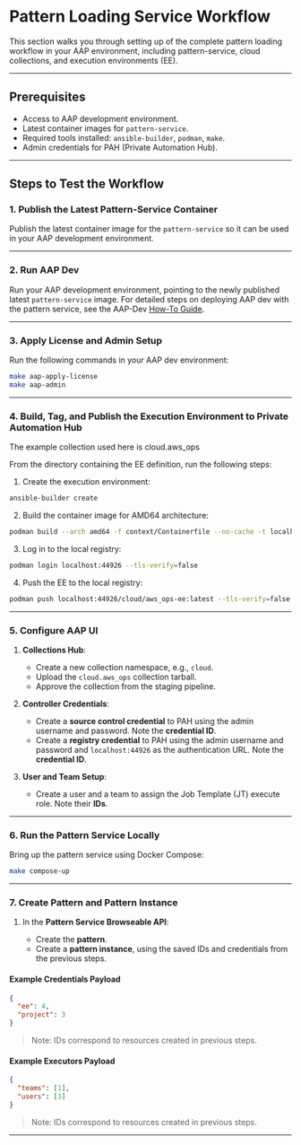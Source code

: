 # Pattern Loading Service Workflow

This section walks you through setting up of the complete pattern loading workflow in your AAP environment, including pattern-service, cloud collections, and execution environments (EE).

---

## Prerequisites

* Access to AAP development environment.
* Latest container images for `pattern-service`.
* Required tools installed: `ansible-builder`, `podman`, `make`.
* Admin credentials for PAH (Private Automation Hub).

---

## Steps to Test the Workflow

### 1. Publish the Latest Pattern-Service Container

Publish the latest container image for the `pattern-service` so it can be used in your AAP development environment.

---

### 2. Run AAP Dev

Run your AAP development environment, pointing to the newly published latest `pattern-service` image.
For detailed steps on deploying AAP dev with the pattern service, see the AAP-Dev [How-To Guide](https://github.com/ansible/aap-dev/blob/main/docs/how-to-guides/pattern-service.md).

---

### 3. Apply License and Admin Setup

Run the following commands in your AAP dev environment:

```bash
make aap-apply-license
make aap-admin
```

---

### 4. Build, Tag, and Publish the Execution Environment to Private Automation Hub
The example collection used here is cloud.aws_ops

From the directory containing the EE definition, run the following steps:

1. Create the execution environment:

```bash
ansible-builder create
```

2. Build the container image for AMD64 architecture:

```bash
podman build --arch amd64 -f context/Containerfile --no-cache -t localhost:44926/cloud/aws_ops-ee:latest context
```

3. Log in to the local registry:

```bash
podman login localhost:44926 --tls-verify=false
```

4. Push the EE to the local registry:

```bash
podman push localhost:44926/cloud/aws_ops-ee:latest --tls-verify=false
```

---

### 5. Configure AAP UI

1. **Collections Hub**:

   * Create a new collection namespace, e.g., `cloud`.
   * Upload the `cloud.aws_ops` collection tarball.
   * Approve the collection from the staging pipeline.

2. **Controller Credentials**:

   * Create a **source control credential** to PAH using the admin username and password. Note the **credential ID**.
   * Create a **registry credential** to PAH using the admin username and password and `localhost:44926` as the authentication URL. Note the **credential ID**.

3. **User and Team Setup**:

   * Create a user and a team to assign the Job Template (JT) execute role. Note their **IDs**.

---

### 6. Run the Pattern Service Locally

Bring up the pattern service using Docker Compose:

```bash
make compose-up
```

---

### 7. Create Pattern and Pattern Instance

1. In the **Pattern Service Browseable API**:

   * Create the **pattern**.
   * Create a **pattern instance**, using the saved IDs and credentials from the previous steps.

#### Example Credentials Payload

```json
{
  "ee": 4,
  "project": 3
}
```

> Note: IDs correspond to resources created in previous steps.

#### Example Executors Payload

```json
{
  "teams": [1],
  "users": [3]
}
```

> Note: IDs correspond to resources created in previous steps.

---

